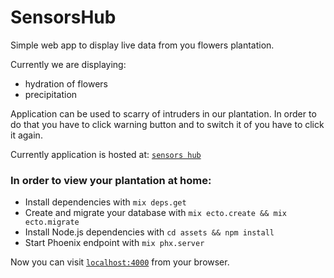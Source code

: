 # SensorsHub

Simple web app to display live data from you flowers plantation.

Currently we are displaying:

* hydration of flowers
* precipitation

Application can be used to scarry of intruders in our plantation. In order to do that
you have to click warning button and to switch it of you have to click it again.

Currently application is hosted at: [`sensors hub`](https://sensors-hub.herokuapp.com)

### In order to view your plantation at home:

  * Install dependencies with `mix deps.get`
  * Create and migrate your database with `mix ecto.create && mix ecto.migrate`
  * Install Node.js dependencies with `cd assets && npm install`
  * Start Phoenix endpoint with `mix phx.server`

Now you can visit [`localhost:4000`](http://localhost:4000) from your browser.
